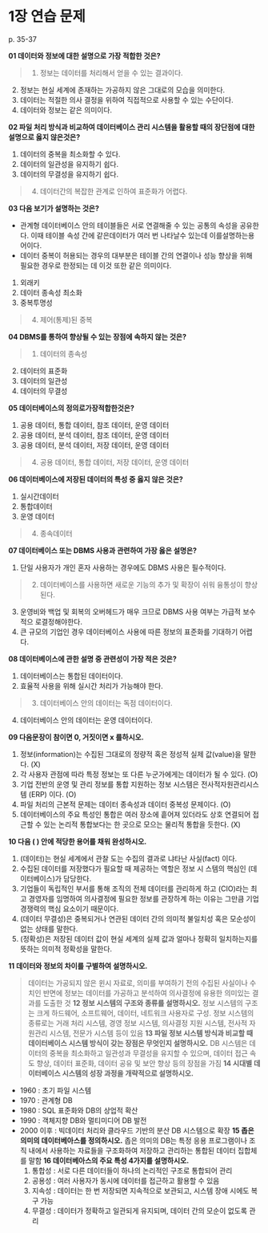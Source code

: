 # 1장 연습 문제

p. 35-37

**01 데이터와 정보에 대한 설명으로 가장 적합한 것은?**

> 1. 정보는 데이터를 처리해서 얻을 수 있는 결과이다.
2. 정보는 현실 세계에 존재하는 가공하지 않은 그대로의 모습을 의미한다.
3. 데이터는 적절한 의사 결정을 위하여 직접적으로 사용할 수 있는 수단이다.
4. 데이터와 정보는 같은 의미이다.

**02 파일 처리 방식과 비교하여 데이터베이스 관리 시스템을 활용할 때의 장단점에 대한 설명으로 옳지 않은것은?**

1. 데이터의 중복을 최소화할 수 있다.
2. 데이터의 일관성을 유지하기 쉽다.
3. 데이터의 무결성을 유지하기 쉽다.
> 4. 데이터간의 복잡한 관계로 인하여 표준화가 어렵다.

**03 다음 보기가 설명하는 것은?**

- 관계형 데이터베이스 안의 테이블들은 서로 연결해줄 수 있는 공통의 속성을 공유한다. 이때 테이블 속성 간에 같은데이터가 여러 번 나타날수 있는데 이를설명하는용어이다.
- 데이터 중복이 허용되는 경우의 대부분은 테이블 간의 연결이나 성능 향상을 위해 필요한 경우로 한정되는 데 이것 또한 같은 의미이다.

1. 외래키
2. 데이터 종속성 최소화
3. 중복투명성
> 4. 제어(통제)된 중복

**04 DBMS를 통하여 향상될 수 있는 장점에 속하지 않는 것은?**
> 1. 데이터의 종속성
2. 데이터의 표준화
3. 데이터의 일관성
4. 데이터의 무결성

**05 데이터베이스의 정의로가장적합한것은?**

1. 공용 데이터, 통합 데이터, 참조 데이터, 운영 데이터
2. 공용 데이터, 분석 데이터, 참조 데이터, 운영 데이터
3. 공용 데이터, 분석 데이터, 저장 데이터, 운영 데이터
> 4. 공용 데이터, 통합 데이터, 저장 데이터, 운영 데이터

**06 데이터베이스에 저장된 데이터의 특성 중 옳지 않은 것은?**

1. 실시간데이터
2. 통합데이터
3. 운영 데이터
> 4. 종속데이터

**07 데이터베이스 또는 DBMS 사용과 관련하여 가장 옳은 설명은?**

1. 단일 사용자가 개인 혼자 사용하는 경우에도 DBMS 사용은 필수적이다.
> 2. 데이터베이스를 사용하면 새로운 기능의 추가 및 확장이 쉬워 융통성이 향상된다.
3. 운영비와 백업 및 회복의 오버헤드가 매우 크므로 DBMS 사용 여부는 가급적 보수적으 로결정해야한다.
4. 큰 규모의 기업인 경우 데이터베이스 사용에 따른 정보의 표준화를 기대하기 어렵다.

**08 데이터베이스에 관한 설명 중 관련성이 가장 적은 것은?**

1. 데이터베이스는 통합된 데이터이다.
2. 효율적 사용을 위해 실시간 처리가 가능해야 한다.
> 3. 데이터베이스 안의 데이터는 독점 데이터이다.
4. 데이터베이스 안의 데이터는 운영 데이터이다.

**09 다음문장이 참이면 0, 거짓이면 x 를하시오.**

1. 정보(information)는 수집된 그대로의 정량적 혹은 정성적 실제 값(value)을 말한다. (X)
2. 각 사용자 관점에 따라 특정 정보는 또 다른 누군가에게는 데이터가 될 수 있다. (O)
3. 기업 전반의 운영 및 관리 정보를 통합 지원하는 정보 시스템은 전사적자원관리시스템 (ERP) 이다. (O)
4. 파일 처리의 근본적 문제는 데이터 종속성과 데이터 중복성 문제이다. (O)
5. 데이터베이스의 주요 특성인 통합은 여러 장소에 흩어져 있더라도 상호 연결되어 접근할 수 있는 논리적 통합보다는 한 곳으로 모으는 물리적 통합을 듯한다. (X)

**10 다음 ( ) 안에 적당한 용어를 채워 완성하시오.**

1. (데이터)는 현실 세계에서 관찰 도는 수집의 결과로 냐타난 사실(fact) 이다.
2. 수집된 데이터를 저장했다가 필요할 때 제공하는 역할은 정보 시 스템의 핵심인 (데이터베이스)가 담당한다.
3. 기업들이 독립적인 부서를 통해 조직의 전체 데이터를 관리하게 하고 (CIO)라는 최고 경영자를 임명하여 의사결정에 필요한 정보를 관장하계 하는 이유는 그만큼 기업 경쟁력의 핵심 요소이기 때문이다.
4. (데이터 무결성)은 중복되거나 연관된 데이터 간의 의미적 불일치성 혹은 모순성이 없는 상태를 말한다.
5. (정확성)은 저장된 데이터 값이 현실 세계의 실제 값과 얼마나 정확히 일치하는지를 뜻하는 의미적 정확성을 말한다.

**11 데이터와 정보의 차이를 구별하여 설명하시오.**
> 데이터는 가공되지 않은 윈시 자료로, 의미를 부여하기 전의 수집된 사실이나 수치인 반면에 정보는 데이터를 가공하고 분석하여 의사결정에 유용한 의미있는 결과를 도출한 것
**12 정보 시스템의 구조와 종류를 설명하시오.**
> 정보 시스템의 구조는 크게 하드웨어, 소프트웨어, 데이터, 네트워크 사용자로 구성. 정보 시스템의 종류로는 거래 처리 시스템, 경영 정보 시스템, 의사결정 지원 시스템, 전사적 자원관리 시스템, 전문가 시스템 등이 있음
**13 파일 정보 시스템 방식과 비교할 때 데이터베이스 시스템 방식이 갖는 장점은 무엇인지 설명하시오.**
> DB 시스템은 데이터의 중복을 최소화하고 일관성과 무결성을 유지할 수 있으며, 데이터 접근 속도 향상, 데이터 표준화, 데이터 공유 및 보안 향상 등의 장점을 가짐
**14 시대별 데이터베이스 시스템의 성장 과정을 개략적으로 설명하시오.**
- 1960 : 초기 파일 시스템
- 1970 : 관계형 DB
- 1980 : SQL 표준화와 DB의 상업적 확산
- 1990 : 객체지향 DB와 멀티미디어 DB 발전
- 2000 이후 : 빅데이터 처리와 클라우드 기반의 분산 DB 시스템으로 확장
**15 좁은 의미의 데이터베아스를 정의하시오.**
좁은 의미의 DB는 특정 응용 프로그램이나 조직 내에서 사용하는 자료들을 구조화하여 저장하고 관리하는 통합된 데이터 집합체를 말함
**16 데이터베아스의 주요 특성 4가지를 설명하시오.**
  1. 통합성 : 서로 다른 데이터들이 하나의 논리적인 구조로 통합되어 관리
  2. 공용성 : 여러 사용자가 동시에 데이터를 접근하고 활용할 수 있음
  3. 지속성 : 데이터는 한 번 저장되면 지속적으로 보관되고, 시스템 장애 시에도 복구 가능
  4. 무결성 : 데이터가 정확하고 일관되게 유지되며, 데이터 간의 모순이 없도록 관리
